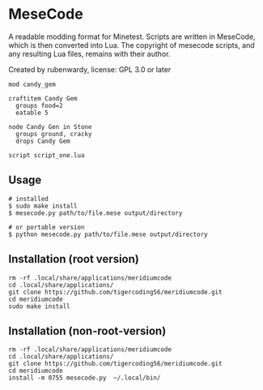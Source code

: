 MeseCode
========

A readable modding format for Minetest. Scripts are written in MeseCode, which is then converted into Lua.
The copyright of mesecode scripts, and any resulting Lua files, remains with their author.

Created by rubenwardy, license: GPL 3.0 or later

```
mod candy_gem

craftitem Candy Gem
  groups food=2
  eatable 5

node Candy Gen in Stone
  groups ground, cracky
  drops Candy Gem

script script_one.lua
```


Usage
-----

```Shell
# installed
$ sudo make install
$ mesecode.py path/to/file.mese output/directory

# or portable version
$ python mesecode.py path/to/file.mese output/directory
```

Installation  (root version)
-----
```
rm -rf .local/share/applications/meridiumcode
cd .local/share/applications/
git clone https://github.com/tigercoding56/meridiumcode.git
cd meridiumcode
sudo make install

```

Installation  (non-root-version)
-----
```
rm -rf .local/share/applications/meridiumcode
cd .local/share/applications/
git clone https://github.com/tigercoding56/meridiumcode.git
cd meridiumcode
install -m 0755 mesecode.py  ~/.local/bin/

```
